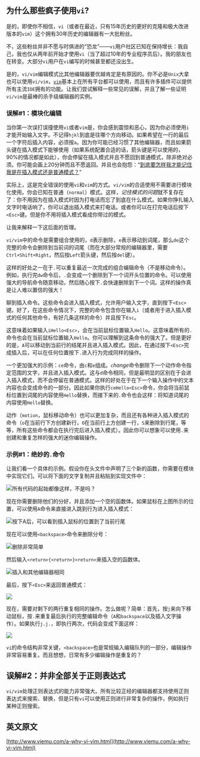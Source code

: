 为什么那些疯子使用`vi`?
---

是的，即使你不相信，`vi`（或者在最近，只有15年历史的更好的克隆和极大改进版本的`vim`）这个拥有30年历史的编辑器有一大批粉丝。

不，这些粉丝并非不愿与时俱进的“恐龙”——`vi`用户社区已知在保持增长：我自己，我也仅从两年前开始才使用`vi`（当了超过10年的专业程序员后）。我的朋友也在转变。大部分`vi`用户在`vi`编写的时候甚至都还没出生。

是的，`vi/vim`编辑模式比其他编辑器要优越肯定是有原因的。你不必是`Unix`大拿也可以使用`vi/vim`，[`vim`](http://www.vim.org/)基本上在所有平台都可以使用，而且有许多插件可以提供所有主流`IDE`拥有的功能。让我们尝试解释一些常见的误解，并且了解一些证明`vi/vim`是最棒的杀手级编辑器的实例。

### 误解#1：模块化编辑

当你第一次误打误撞使用`vi`或者`vim`是，你会感到震惊和恶心，因为你必须使用`i`才能开始输入文字。不记得`hjkl`到底是往哪个方向移动。如果希望在一行的最后一个字符后插入内容，必须按`a`。因为你可能已经习惯了其他编辑器，而且如果箭头键在插入模式下能够使用（如果系统配置合适的话，箭头键是可以使用的，90%的情况都是如此），你会停留在插入模式并且不愿回到普通模式，除非绝对必须。你可能会画上20分钟而且不愿返回。并且也会抱怨：“[到底要怎样我才能记住我是在插入模式还是普通模式？](http://www.dina.kvl.dk/~abraham/religion/vi-tutorial.html)”

实际上，这是完全错误的使用`vi`和`vim`的方式。`vi/vim`的合适使用不需要进行模块化使用。你会已知在普通（`normal`）模式。这样，*记住模式的问题*就不复存在了：你不用因为在插入模式时因为打电话而忘了到底在什么模式。如果你挣扎输入文字时电话响了，你可以退出插入模式来打电话。或者你可以在打完电话后按下`<Esc>`键。但是你不用将插入模式看成你带过的模式。

让我来解释一下这后面的哲理。

`vi/vim`中的命令是需要组合使用的，`d`表示删除，`e`表示移动到词尾，那么`de`这个完整的命令会删除到当前词的词尾（而在大部分常规的编辑器里，需要`Ctrl+Shift+Right`，然后按`Left`箭头键，然后按`del`键）。

这样的好处之一在于`.`可以重复最近一次完成的组合编辑命令（不是移动命令）。例如，执行完`dw`命令后，`.`会变成一个删除到下一个词开头位置的命令。可以使用强大的导航命令随意移动，然后随心按下`.`会快速删除到下一个词。这样的操作真是让人难以置信的强大！

聊到插入命令。这些命令会进入插入模式，允许用户输入文字，直到按下`<Esc>`键。好了，在这些命令情况下，完整的命令包含你在输入`i`（或者用于进入插入模式的任何其他命令，有好几条这样的命令）并且按下`Esc`。

这意味着如果输入`iHello<Esc>`，会在当前鼠标位置输入`Hello`。这意味着所有的`.`命令也会在当前鼠标位置输入`Hello`。你可以理解到这条命令的强大了。但是更好的是，`A`可以移动到当前行的结尾并且进入插入模式。因此，在通过按下`<Esc>`完成插入后，可以在任何位置按下`.`进入行为完成同样的操作。

一个更加强大的示例：`ce`命令，由`c`和`e`组成。*`c`hange*命令删除下一个动作命令指定范围的文字，并且进入插入模式。这与`d`命令相同，但是最明显的区别在于会进入插入模式，而不会停留在普通模式。这样的好处在于在下一个输入操作中的文本内容也会变成命令的一部分。因此如果你执行`ceHello<Esc>`命令，你会将当前鼠标位置到词尾的内容使用`Hello`替换，而接下来的`.`命令也会这样：将知道词尾的内容使用`Hello`替换。

动作（`motion`，鼠标移动命令）也可以更加复杂，而且还有各种进入插入模式的命令（`o`在当前行下方创建新行，`O`在当前行上方创建一行，`S`来删除到行尾，等等，所有这些命令都会在执行完后进入插入模式）。因此你可以想象可以使用`.`来创建和重复怎样的强大的迷你编辑操作。

### 示例#1：绝妙的`.`命令

让我们看一个具体的示例。假设你在头文件中声明了三个新的函数，你需要在模块中实现它们。可以将下面的文字复制并且粘贴到实现文件中：

![所有代码的起始都像这样，不是吗？](http://www.viemu.com/why-vi-img/why-vi-1-1.gif)

现在你需要删除他们的分好，并且添加一个空的函数体。如果鼠标在上图所示的位置，可以使用`A`命令来直接进入跳到行为进入插入模式：

![按下`A`后，可以看到插入鼠标的位置到了当前行尾](http://www.viemu.com/why-vi-img/why-vi-1-2.gif)

现在可以使用`<backspace>`命令来删除分号：

![删除非常简单](http://www.viemu.com/why-vi-img/why-vi-1-3.gif)

然后输入`<return>{<return>}<return>`来插入空的函数体。

![插入和其他编辑器相同](http://www.viemu.com/why-vi-img/why-vi-1-4.gif)

最后，按下`<Esc>`来返回普通模式：

![](http://www.viemu.com/why-vi-img/why-vi-1-5.gif)

现在，需要对剩下的两行重复相同的操作。怎么做呢？简单：首先，按`j`来向下移动鼠标，按`.`来重复最后执行的完整编辑命令（`A`和`backspace`以及插入文字操作）。如果执行`j.j.`，即执行两次，代码会变成下面这样：

![](http://www.viemu.com/why-vi-img/why-vi-1-6.gif)

`vi`的命令结构非常关键，`<backspace>`也是常规输入编辑队列的一部分，编辑操作非常容易重复。而且想想，日常有多少编辑操作是重复的？

## 误解#2：并非全部关于正则表达式

`vi/vim`处理正则表达式的能力非常强大。所有比较正经的编辑器都支持使用正则表达式来搜索、替换，但是只有`vi`可以使用正则进行非常复杂的操作，例如执行某种正则搜索。

## 英文原文

[http://www.viemu.com/a-why-vi-vim.html](http://www.viemu.com/a-why-vi-vim.html)

